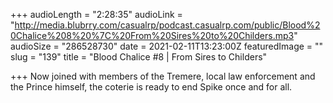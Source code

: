 +++
audioLength = "2:28:35"
audioLink = "http://media.blubrry.com/casualrp/podcast.casualrp.com/public/Blood%20Chalice%208%20%7C%20From%20Sires%20to%20Childers.mp3"
audioSize = "286528730"
date = 2021-02-11T13:23:00Z
featuredImage = ""
slug = "139"
title = "Blood Chalice #8 | From Sires to Childers"

+++
Now joined with members of the Tremere, local law enforcement and the Prince himself, the coterie is ready to end Spike once and for all.